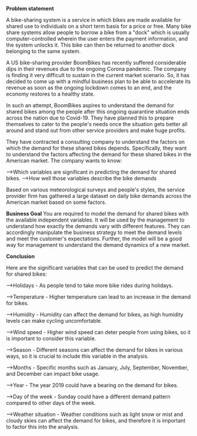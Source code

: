 **Problem statement**

A bike-sharing system is a service in which bikes are made available for shared use to individuals on a short term basis for a price or free. Many bike share systems allow people to borrow a bike from a "dock" which is usually computer-controlled wherein the user enters the payment information, and the system unlocks it. This bike can then be returned to another dock belonging to the same system.


A US bike-sharing provider BoomBikes has recently suffered considerable dips in their revenues due to the ongoing Corona pandemic. The company is finding it very difficult to sustain in the current market scenario. So, it has decided to come up with a mindful business plan to be able to accelerate its revenue as soon as the ongoing lockdown comes to an end, and the economy restores to a healthy state. 


In such an attempt, BoomBikes aspires to understand the demand for shared bikes among the people after this ongoing quarantine situation ends across the nation due to Covid-19. They have planned this to prepare themselves to cater to the people's needs once the situation gets better all around and stand out from other service providers and make huge profits.


They have contracted a consulting company to understand the factors on which the demand for these shared bikes depends. Specifically, they want to understand the factors affecting the demand for these shared bikes in the American market. The company wants to know:

-->Which variables are significant in predicting the demand for shared bikes.
-->How well those variables describe the bike demands

Based on various meteorological surveys and people's styles, the service provider firm has gathered a large dataset on daily bike demands across the American market based on some factors. 

**Business Goal**
You are required to model the demand for shared bikes with the available independent variables. It will be used by the management to understand how exactly the demands vary with different features. They can accordingly manipulate the business strategy to meet the demand levels and meet the customer's expectations. Further, the model will be a good way for management to understand the demand dynamics of a new market. 

**Conclusion**

Here are the significant variables that can be used to predict the demand for shared bikes:

-->Holidays - As people tend to take more bike rides during holidays.

-->Temperature - Higher temperature can lead to an increase in the demand for bikes.

-->Humidity - Humidity can affect the demand for bikes, as high humidity levels can make cycling uncomfortable.

-->Wind speed - Higher wind speed can deter people from using bikes, so it is important to consider this variable.

-->Season - Different seasons can affect the demand for bikes in various ways, so it is crucial to include this variable in the analysis.

-->Months - Specific months such as January, July, September, November, and December can impact bike usage.

-->Year - The year 2019 could have a bearing on the demand for bikes.

-->Day of the week - Sunday could have a different demand pattern compared to other days of the week.

-->Weather situation - Weather conditions such as light snow or mist and cloudy skies can affect the demand for bikes, and therefore it is important to factor this into the analysis.
